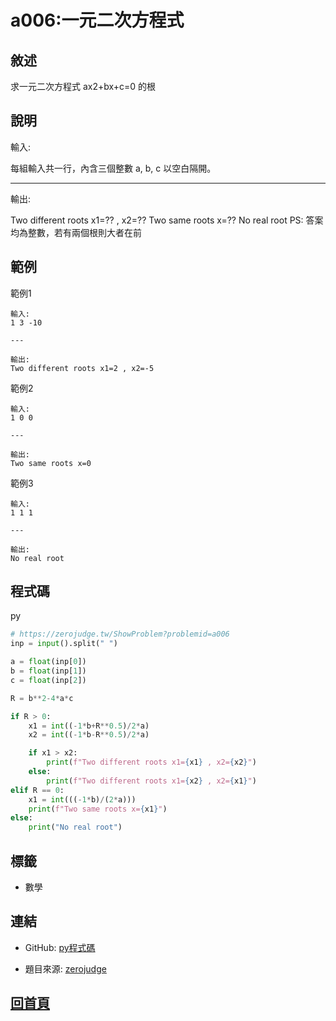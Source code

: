 
# a006:一元二次方程式

## 敘述

求一元二次方程式 ax2+bx+c=0 的根

## 說明

輸入:

每組輸入共一行，內含三個整數 a, b, c 以空白隔開。

---

輸出:

Two different roots x1=?? , x2=??
Two same roots x=??
No real root
PS: 答案均為整數，若有兩個根則大者在前

## 範例

範例1

```text
輸入:
1 3 -10

---

輸出:
Two different roots x1=2 , x2=-5

```

範例2

```text
輸入:
1 0 0

---

輸出:
Two same roots x=0

```

範例3

```text
輸入:
1 1 1

---

輸出:
No real root

```

## 程式碼

py

```py
﻿# https://zerojudge.tw/ShowProblem?problemid=a006
inp = input().split(" ")

a = float(inp[0])
b = float(inp[1])
c = float(inp[2])

R = b**2-4*a*c

if R > 0:
    x1 = int((-1*b+R**0.5)/2*a)
    x2 = int((-1*b-R**0.5)/2*a)

    if x1 > x2:
        print(f"Two different roots x1={x1} , x2={x2}")
    else:
        print(f"Two different roots x1={x2} , x2={x1}")
elif R == 0:
    x1 = int(((-1*b)/(2*a)))
    print(f"Two same roots x={x1}")
else:
    print("No real root")

```

## 標籤
- 數學


## 連結

- GitHub: [py程式碼](https://github.com/henryleecode23/solve_record/blob/main/zerojudge/a006/main.py)

- 題目來源: [zerojudge](https://zerojudge.tw/ShowProblem?problemid=a006)

## [回首頁](https://henryleecode23.github.io/solve_record/)
